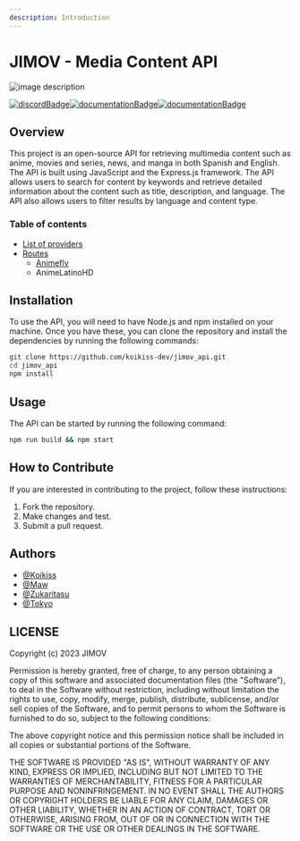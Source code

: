 ```yaml
---
description: Introduction
---
```


# JIMOV - Media Content API

![image description](src/images/JIMOV\_logo.png)

[![discordBadge](https://img.shields.io/badge/Chat-Click%20here-7289d9?style=for-the-badge\&logo=discord)](https://discord.com/invite/tyZ39GCX7R)[![documentationBadge](https://img.shields.io/badge/License-MIT-green.svg?style=for-the-badge)](https://choosealicense.com/licenses/mit/)[![documentationBadge](https://img.shields.io/badge/Documentation-Click%20here-blue?style=for-the-badge)](https://app.gitbook.com/o/ePAmUgJxNNvrc3sJqZGq/s/JTaA8UtbQA9Mn3IKor1y/)

## **Overview**

This project is an open-source API for retrieving multimedia content such as anime, movies and series, news, and manga in both Spanish and English. The API is built using JavaScript and the Express.js framework. The API allows users to search for content by keywords and retrieve detailed information about the content such as title, description, and language. The API also allows users to filter results by language and content type.

### Table of contents

* [List of providers](list-of-providers.md)
* [Routes](routes/)
  * [Animeflv](routes/animeflv/)
  * AnimeLatinoHD

## **Installation**

To use the API, you will need to have Node.js and npm installed on your machine. Once you have these, you can clone the repository and install the dependencies by running the following commands:

```bash
git clone https://github.com/koikiss-dev/jimov_api.git
cd jimov_api
npm install
```

## **Usage**

The API can be started by running the following command:

```bash
npm run build && npm start
```

## **How to Contribute**

If you are interested in contributing to the project, follow these instructions:

1. Fork the repository.
2. Make changes and test.
3. Submit a pull request.

## **Authors**

* [@Koikiss](https://github.com/koikiss-dev)
* [@Maw](https://github.com/Mawfyy)
* [@Zukaritasu](https://github.com/Zukaritasu)
* [@Tokyo](https://github.com/TokyoTF)

## **LICENSE**

Copyright (c) 2023 JIMOV

Permission is hereby granted, free of charge, to any person obtaining a copy of this software and associated documentation files (the "Software"), to deal in the Software without restriction, including without limitation the rights to use, copy, modify, merge, publish, distribute, sublicense, and/or sell copies of the Software, and to permit persons to whom the Software is furnished to do so, subject to the following conditions:

The above copyright notice and this permission notice shall be included in all copies or substantial portions of the Software.

THE SOFTWARE IS PROVIDED "AS IS", WITHOUT WARRANTY OF ANY KIND, EXPRESS OR IMPLIED, INCLUDING BUT NOT LIMITED TO THE WARRANTIES OF MERCHANTABILITY, FITNESS FOR A PARTICULAR PURPOSE AND NONINFRINGEMENT. IN NO EVENT SHALL THE AUTHORS OR COPYRIGHT HOLDERS BE LIABLE FOR ANY CLAIM, DAMAGES OR OTHER LIABILITY, WHETHER IN AN ACTION OF CONTRACT, TORT OR OTHERWISE, ARISING FROM, OUT OF OR IN CONNECTION WITH THE SOFTWARE OR THE USE OR OTHER DEALINGS IN THE SOFTWARE.
